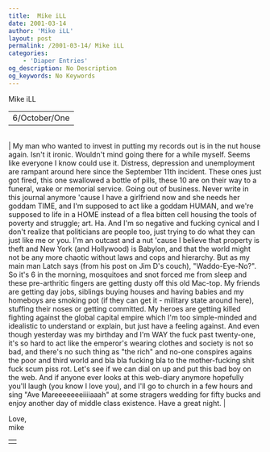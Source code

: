 ```yaml
---
title:  Mike iLL 
date: 2001-03-14
author: 'Mike iLL'
layout: post
permalink: /2001-03-14/ Mike iLL 
categories:
    - 'Diaper Entries'
og_description: No Description
og_keywords: No Keywords
---
```

<style>
body {
  background-color: ;
  color: ;
}
a {
  color: ;
}
a:active {
  color: ;
}
a:visited {
  color: ;
}
</style>

   Mike iLL     



|  |
| --- |
| 6/October/One  |

  
  



|  |
| --- |
| 
My man who wanted to invest in putting my records out is in the nut house again. Isn't it ironic. Wouldn't mind going there for a while myself. Seems like everyone I know could use it.
Distress, depression and unemployment are rampant around here since the September 11th incident. These ones just got fired, this one swallowed a bottle of pills, these 10 are on their way to a funeral, wake or memorial service. Going out of business.
Never write in this journal anymore 'cause I have a girlfriend now and she needs her goddam TIME, and I'm supposed to act like a goddam HUMAN, and we're supposed to life in a HOME instead of a flea bitten cell housing the tools of poverty and struggle; art. Ha.
And I'm so negative and fucking cynical and I don't realize that politicians are people too, just trying to do what they can just like me or you. I'm an outcast and a nut 'cause I believe that property is theft and New York (and Hollywood) is Babylon, and that the world might not be any more chaotic without laws and cops and hierarchy.
But as my main man Latch says (from his post on Jim D's couch), "Waddo-Eye-No?".
So it's 6 in the morning, mosquitoes and snot forced me from sleep and these pre-arthritic fingers are getting dusty off this old Mac-top. My friends are getting day jobs, siblings buying houses and having babies and my homeboys are smoking pot (if they can get it - military state around here), stuffing their noses or getting committed. My heroes are getting killed fighting against the global capital empire which I'm too simple-minded and idealistic to understand or explain, but just have a feeling against.
And even though yesterday was my birthday and I'm WAY the fuck past twenty-one, it's so hard to act like the emperor's wearing clothes and society is not so bad, and there's no such thing as "the rich" and no-one conspires agains the poor and third world and bla bla fucking bla to the mother-fucking shit fuck scum piss rot.
Let's see if we can dial on up and put this bad boy on the web. And if anyone ever looks at this web-diary anymore hopefully you'll laugh (you know I love you), and I'll go to church in a few hours and sing "Ave Mareeeeeeeiiiiaaah" at some stragers wedding for fifty bucks and enjoy another day of middle class existence.
Have a great night. |


  
  Love,  
 mike
   



|  |
| --- |
|  |

   
   
   
   

 

 

